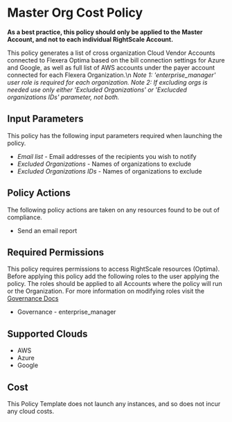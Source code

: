 # Master Org Cost Policy

**As a best practice, this policy should only be applied to the Master Account, and not to each individual RightScale Account.**


This policy generates a list of cross organization Cloud Vendor Accounts connected to Flexera Optima based on
the bill connection settings for Azure and Google, as well as full list of AWS accounts under the payer account connected for each Flexera Organization.\n
_Note 1: 'enterprise_manager' user role is required for each organization._
_Note 2: If excluding orgs is needed use only either 'Excluded Organizations' or 'Exclucded organizations IDs' parameter, not both._

## Input Parameters

This policy has the following input parameters required when launching the policy.

- *Email list* - Email addresses of the recipients you wish to notify
- *Excluded Organizations* - Names of organizations to exclude
- *Excluded Organizations IDs* - Names of organizations to exclude

## Policy Actions

The following policy actions are taken on any resources found to be out of compliance.

- Send an email report

## Required Permissions

This policy requires permissions to access RightScale resources (Optima).  Before applying this policy add the following roles to the user applying the policy.  The roles should be applied to all Accounts where the policy will run or the Organization. For more information on modifying roles visit the [Governance Docs](https://docs.rightscale.com/cm/ref/user_roles.html)

- Governance - enterprise_manager

## Supported Clouds

- AWS
- Azure
- Google

## Cost

This Policy Template does not launch any instances, and so does not incur any cloud costs.
